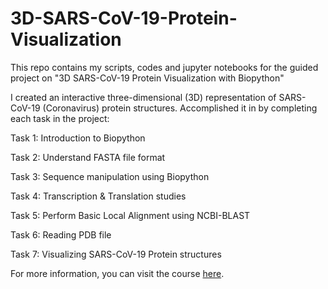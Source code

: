 # 3D-SARS-CoV-19-Protein-Visualization
This repo contains my scripts, codes and jupyter notebooks for the guided project on "3D SARS-CoV-19 Protein Visualization with Biopython"


I created an interactive three-dimensional (3D) representation of SARS-CoV-19 (Coronavirus) protein structures. Accomplished it in by completing each task in the project:

Task 1: Introduction to Biopython

Task 2: Understand FASTA file format

Task 3: Sequence manipulation using Biopython

Task 4: Transcription & Translation studies

Task 5: Perform Basic Local Alignment using NCBI-BLAST

Task 6: Reading PDB file

Task 7: Visualizing SARS-CoV-19 Protein structures

For more information, you can visit the course [here](https://www.coursera.org/learn/3d-sars-cov-19-protein-visualization-with-biopython/ungradedLti/BDxG6/3d-sars-cov-19-protein-visualization-with-biopython).

